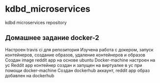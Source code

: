 # kdbd_microservices
kdbd microservices repository

## Домашнее задание docker-2

Настроен travis ci для репозитория
Изучена работа с докером, запуск контейнеров, создание образов, удаление контейнеров и образов
Создан image reddit app на основе ubuntu
Docker-machine настроен на yc
Reddit app контейнер создан и запущен на виртуалке в yc при помощи docker-machine
Создан dockerhub аккаунт, reddit app образ добавлен на dockerhub
